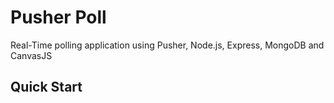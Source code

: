 # Pusher Poll
Real-Time polling application using Pusher, Node.js, Express, MongoDB and CanvasJS

## Quick Start
